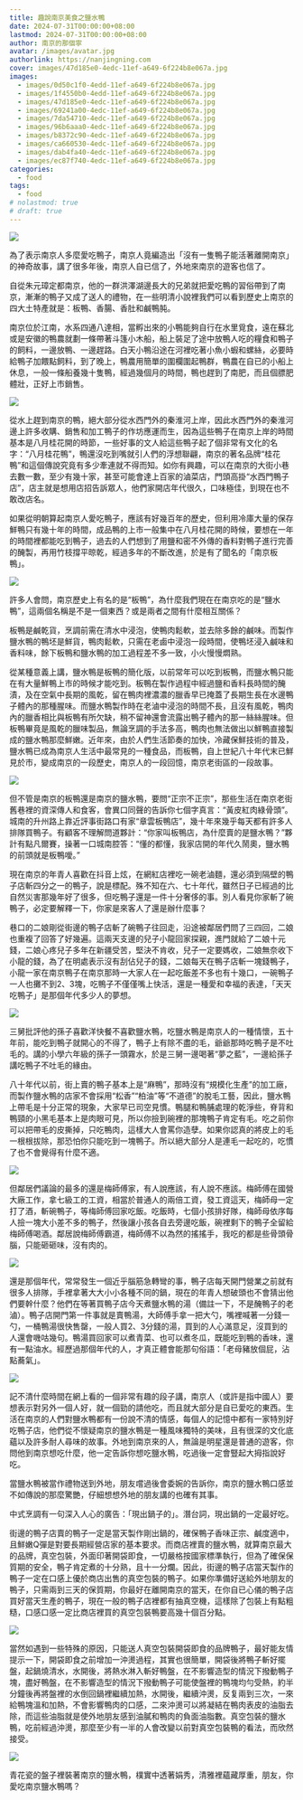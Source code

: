 ```yaml
---
title: 趣說南京美食之鹽水鴨
date: 2024-07-31T00:00:00+08:00
lastmod: 2024-07-31T00:00:00+08:00
author: 南京的那個寧
avatar: /images/avatar.jpg
authorlink: https://nanjingning.com
cover: images/47d185e0-4edc-11ef-a649-6f224b8e067a.jpg
images:
  - images/0d50c1f0-4edd-11ef-a649-6f224b8e067a.jpg
  - images/1f4550b0-4edd-11ef-a649-6f224b8e067a.jpg
  - images/47d185e0-4edc-11ef-a649-6f224b8e067a.jpg
  - images/69241a00-4edc-11ef-a649-6f224b8e067a.jpg
  - images/7da54710-4edc-11ef-a649-6f224b8e067a.jpg
  - images/96b6aaa0-4edc-11ef-a649-6f224b8e067a.jpg
  - images/b8372c90-4edc-11ef-a649-6f224b8e067a.jpg
  - images/ca660530-4edc-11ef-a649-6f224b8e067a.jpg
  - images/dab4fa40-4edc-11ef-a649-6f224b8e067a.jpg
  - images/ec87f740-4edc-11ef-a649-6f224b8e067a.jpg
categories:
  - food
tags:
  - food
# nolastmod: true
# draft: true
---
```

![](images/47d185e0-4edc-11ef-a649-6f224b8e067a.jpg)

為了表示南京人多麼愛吃鴨子，南京人竟編造出「沒有一隻鴨子能活著離開南京」的神奇故事，講了很多年後，南京人自已信了，外地來南京的遊客也信了。

<!--more-->

自從朱元璋定都南京，他的一群洪澤湖邊長大的兄弟就把愛吃鴨的習俗帶到了南京，漸漸的鴨子又成了送人的禮物，在一些明清小說裡我們可以看到歷史上南京的四大土特產就是：板鴨、香腸、香肚和鹹鴨肫。

南京位於江南，水系四通八達相，當孵出來的小鴨能夠自行在水里覓食，遠在蘇北或是安徽的鴨農就劃一條帶著斗篷小木船，船上裝足了途中放鴨人吃的糧食和鴨子的飼料，一邊放鴨、一邊趕路。白天小鴨沿途在河裡吃著小魚小蝦和螺絲，必要時給鴨子加餵點飼料，到了晚上，鴨農用簡單的圍欄圍起鴨群，鴨農在自已的小船上休息，一般一條船養幾十隻鴨，經過幾個月的時間，鴨也趕到了南肥，而且個膘肥體壯，正好上市銷售。

![](images/69241a00-4edc-11ef-a649-6f224b8e067a.jpg)

從水上趕到南京的鴨，絕大部分從水西門外的秦淮河上岸，因此水西門外的秦淮河邊上許多收購、銷售和加工鴨子的作坊應運而生，因為這些鴨子在南京上岸的時間基本是八月桂花開的時節，一些好事的文人給這些鴨子起了個非常有文化的名字：“八月桂花鴨”，鴨還沒吃到嘴就引人們的浮想聯翩，南京的著名品牌“桂花鴨”和這個傳說究竟有多少牽連就不得而知。如你有興趣，可以在南京的大街小巷去數一數，至少有幾十家，甚至可能會達上百家的滷菜店，門頭高掛“水西門鴨子店”，店主就是想用店招告訴眾人，他們家開店年代很久，口味極佳，到現在也不敢改店名。

如果從明朝算起南京人愛吃鴨子，應該有好幾百年的歷史，但利用冷庫大量的保存鮮鴨只有幾十年的時間，成品鴨的上市一般集中在八月桂花開的時候，要想在一年的時間裡都能吃到鴨子，過去的人們想到了用鹽和密不外傳的香料對鴨子進行完善的醃製，再用竹枝撐平晾乾，經過多年的不斷改進，於是有了聞名的「南京板鴨」。

![](images/7da54710-4edc-11ef-a649-6f224b8e067a.jpg)

許多人會問，南京歷史上有名的是“板鴨”，為什麼我們現在在南京吃的是“鹽水鴨”，這兩個名稱是不是一個東西？或是兩者之間有什麼相互關係？

板鴨是鹹乾貨，烹調前需在清水中浸泡，使鴨肉鬆軟，並去除多餘的鹹味。而製作鹽水鴨的鴨坯是鮮貨，鴨肉鬆軟，只需在老鹵中浸泡一段時間，使鴨坯浸入鹹味和香料味，餘下板鴨和鹽水鴨的加工過程差不多一致，小火慢慢燜熟。

從某種意義上講，鹽水鴨是板鴨的簡化版，以前常年可以吃到板鴨，而鹽水鴨只能在有大量鮮鴨上市的時候才能吃到。板鴨在製作過程中經過鹽和香料長時間的醃漬，及在空氣中長期的風乾，留在鴨肉裡濃濃的臘香早已掩蓋了長期生長在水邊鴨子體內的那種腥味。而鹽水鴨製作時在老滷中浸泡的時間不長，且沒有風乾，鴨肉內的臘香相比與板鴨有所欠缺，稍不留神還會流露出鴨子體內的那一絲絲腥味。但板鴨畢竟是風乾的臘味製品，無論烹調的手法多高，鴨肉也無法做出以鮮鴨直接製成的鹽水鴨那麼鮮嫩。近年來，由於人們生活節奏的加快，冷藏保鮮技術的普及，鹽水鴨已成為南京人生活中最常見的一種食品，而板鴨，自上世紀八十年代末已鮮見於市，變成南京的一段歷史，南京人的一段回憶，南京老街區的一段故事。

![](images/96b6aaa0-4edc-11ef-a649-6f224b8e067a.jpg)

但不管是南京的板鴨還是南京的鹽水鴨，要問“正宗不正宗”，那些生活在南京老街舊巷裡的資深傳人和食客，會異口同聲的告訴你七個字真言：“黃皮紅肉綠骨頭”。
城南的升州路上靠近評事街路口有家“章雲板鴨店”，幾十年來幾乎每天都有許多人排隊買鴨子。有顧客不理解問道夥計：“你家叫板鴨店，為什麼賣的是鹽水鴨？”夥計有點凡爾賽，操著一口城南腔答：“懂的都懂，我家店開的年代久鬧奧，鹽水鴨的前頭就是板鴨噯。”

現在南京的年青人喜歡在抖音上炫，在網紅店裡吃一碗老滷麵，還必須到隔壁的鴨子店斬四分之一的鴨子，說是標配。殊不知在六、七十年代，雖然日子已經過的比自然災害那幾年好了很多，但吃鴨子還是一件十分奢侈的事。別人看見你家斬了碗鴨子，必定要解釋一下，你家是來客人了還是辦什麼事？

巷口的二娘剛從街邊的鴨子店斬了碗鴨子往回走，沿途被鄰居們問了三四回，二娘也重複了回答了好幾遍。這兩天支邊的兒子小龍回家探親，進門就給了二娘十元錢，二娘心疼兒子多年在新疆受苦，堅決不肯收，兒子一定要媽收，二娘無奈收下小龍的錢，為了在明處表示沒有刮佔兒子的錢，二娘每天在鴨子店斬一塊錢鴨子，小龍一家在南京鴨子在南京那時一大家人在一起吃飯差不多也有十幾口，一碗鴨子一人也攤不到2、3塊，吃鴨子不僅僅嘴上快活，還是一種愛和幸福的表達，「天天吃鴨子」是那個年代多少人的夢想。

![](images/b8372c90-4edc-11ef-a649-6f224b8e067a.jpg)

三舅批評他的孫子喜歡洋快餐不喜歡鹽水鴨，吃鹽水鴨是南京人的一種情懷，五十年前，能吃到鴨子就開心的不得了，鴨子上有除不盡的毛，爺爺那時吃鴨子是不吐毛的。講的小學六年級的孫子一頭霧水，於是三舅一邊喝著“夢之藍”，一邊給孫子講吃鴨子不吐毛的緣由。

八十年代以前，街上賣的鴨子基本上是“麻鴨”，那時沒有“規模化生產”的加工廠，而製作鹽水鴨的店家不會採用“松香”“柏油”等“不道德”的脫毛工藝，因此，鹽水鴨上帶毛是十分正常的現象，大家早已司空見慣。鴨腿和鴨脯處理的乾淨些，脊背和鴨頸的小黑毛基本上是肉眼可見，所以你撿到碗裡的那塊鴨子肯定有毛。吃之前你可以把帶毛的皮撕掉，只吃鴨肉，這樣大人會罵你造孽。如果你認真的將皮上的毛一根根拔除，那恐怕你只能吃到一塊鴨子。所以絕大部分人是連毛一起吃的，吃慣了也不會覺得有什麼不適。

![](images/ca660530-4edc-11ef-a649-6f224b8e067a.jpg)

但鄰居們議論的最多的還是梅師傅家，有人說應該，有人說不應該。梅師傅在國營大廠工作，拿七級工的工資，相當於普通人的兩倍工資，發工資這天，梅師母一定打了酒，斬碗鴨子，等梅師傅回家吃飯。吃飯時，七個小孩排好隊，梅師母依序每人撿一塊大小差不多的鴨子，然後讓小孩各自去旁邊吃飯，碗裡剩下的鴨子全留給梅師傅喝酒。鄰居說梅師傅霸道，梅師傅不以為然的搖搖手，我吃的都是些骨頭骨腦，只能砸砸味，沒有肉的。

![](images/dab4fa40-4edc-11ef-a649-6f224b8e067a.jpg)

還是那個年代，常常發生一個近乎腦筋急轉彎的事，鴨子店每天開門營業之前就有很多人排隊，手裡拿著大大小小各種不同的鍋，現在的年青人想破頭也不會猜出他們要幹什麼？他們在等著買鴨子店今天煮鹽水鴨的湯（備註一下，不是醃鴨子的老滷）。鴨子店開門第一件事就是賣鴨湯，大師傅手拿一把大勺，嘴裡喊著一分錢一勺，一桶鴨湯很快售罄，一般人買2、3分錢的湯，買到的人心滿意足，沒買到的人還會嘰咕幾句。鴨湯買回家可以煮青菜、也可以煮冬瓜，既能吃到鴨的香味，還有一點油水。經歷過那個年代的人，才真正體會能那句俗語：「老母豬放個屁，沾點蕎氣」。

![](images/ec87f740-4edc-11ef-a649-6f224b8e067a.jpg)

記不清什麼時間在網上看的一個非常有趣的段子講，南京人（或許是指中國人）要想表示對另外一個人好，就一個勁的請他吃，而且就大部分是自已愛吃的東西。生活在南京的人們對鹽水鴨都有一份說不清的情感，每個人的記憶中都有一家特別好吃鴨子店，他們從不懷疑南京的鹽水鴨是一種風味獨特的美味，且有很深的文化底蘊以及許多耐人尋味的故事。外地到南京來的人，無論是明星還是普通的遊客，你問他到南京想吃什麼，他一定告訴你想吃鹽水鴨，吃過後一定會豎起大拇指說好吃。

當鹽水鴨被當作禮物送到外地，朋友嚐過後會委婉的告訴你，南京的鹽水鴨口感並不如傳說的那麼驚艷，仔細想想外地的朋友講的也確有其事。

中式烹調有一句深入人心的廣告：「現出鍋子的」。潛台詞，現出鍋的一定最好吃。

街邊的鴨子店賣的鴨子一定是當天製作剛出鍋的，確保鴨子香味正宗、鹹度適中，且鮮嫩Q彈是對要長期經營店家的基本要求。而商店裡賣的鹽水鴨，就算南京最大的品牌，真空包裝，外面印著開袋即食，一切嚴格按國家標準執行，但為了確保保質期的安全，鴨子肯定煮的十分熟，且十一分爛。因此，街邊的鴨子店當天製作的鴨子一定在口感上優於商店出售的真空包裝的鴨子。如果你準備好送給外地朋友的鴨子，只需兩到三天的保質期，你最好在離開南京的當天，在你自已心儀的鴨子店買好當天生產的鴨子，現在一般的鴨子店裡都有抽真空機，這樣除了包裝上有點粗糙，口感口感一定比商店裡買的真空包裝鴨要高幾十個百分點。

![](images/0d50c1f0-4edd-11ef-a649-6f224b8e067a.jpg)

當然如遇到一些特殊的原因，只能送人真空包裝開袋即食的品牌鴨子，最好能友情提示一下，開袋即食之前增加一沖燙過程，其實也很簡單，開袋後將鴨子斬好擺盤，起鍋燒清水，水開後，將熱水淋入斬好鴨盤，在不影響造型的情況下撥動鴨子塊，盡好鴨盤，在不影響造型的情況下撥動鴨子可能使盤裡的鴨塊均勻受熱，約半分鐘後再將盤裡的水倒回鍋裡繼續加熱，水開後，繼續沖燙，反复兩到三次，一來給鴨塊溫和加熱，不會影響鴨肉的口感，二來沖燙可以將凝結在鴨肉表皮的油脂去除，而這些油脂就是使外地朋友感到油膩和鴨肉的負面油脂數。真空包裝的鹽水鴨，吃前經過沖燙，那麼至少有一半的人會改變以前對真空包裝鴨的看法，而欣然接受。

![](images/1f4550b0-4edd-11ef-a649-6f224b8e067a.jpg)

青花瓷的盤子裡裝著南京的鹽水鴨，樸實中透著娟秀，清雅裡蘊藏厚重，朋友，你愛吃南京鹽水鴨嗎？
